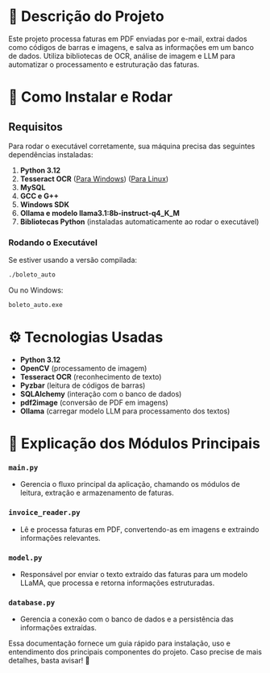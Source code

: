 # 📖 Descrição do Projeto
Este projeto processa faturas em PDF enviadas por e-mail, extrai dados como códigos de barras e imagens, e salva as informações em um banco de dados. Utiliza bibliotecas de OCR, análise de imagem e LLM para automatizar o processamento e estruturação das faturas.

# 🚀 Como Instalar e Rodar
## Requisitos
Para rodar o executável corretamente, sua máquina precisa das seguintes dependências instaladas:
1. **Python 3.12**
2. **Tesseract OCR** ([Para Windows](https://github.com/UB-Mannheim/tesseract/wiki)) ([Para Linux](https://github.com/UB-Mannheim/tesseract/wiki))
3. **MySQL**
4. **GCC e G++**
5. **Windows SDK**
6. **Ollama e modelo llama3.1:8b-instruct-q4_K_M**
7. **Bibliotecas Python** (instaladas automaticamente ao rodar o executável)

### Rodando o Executável
Se estiver usando a versão compilada:
```sh
./boleto_auto
```
Ou no Windows:
```sh
boleto_auto.exe
```

# ⚙️ Tecnologias Usadas
- **Python 3.12**
- **OpenCV** (processamento de imagem)
- **Tesseract OCR** (reconhecimento de texto)
- **Pyzbar** (leitura de códigos de barras)
- **SQLAlchemy** (interação com o banco de dados)
- **pdf2image** (conversão de PDF em imagens)
- **Ollama** (carregar modelo LLM para processamento dos textos)

# 📜 Explicação dos Módulos Principais

### `main.py`
- Gerencia o fluxo principal da aplicação, chamando os módulos de leitura, extração e armazenamento de faturas.

### `invoice_reader.py`
- Lê e processa faturas em PDF, convertendo-as em imagens e extraindo informações relevantes.

### `model.py`
- Responsável por enviar o texto extraído das faturas para um modelo LLaMA, que processa e retorna informações estruturadas.

### `database.py`
- Gerencia a conexão com o banco de dados e a persistência das informações extraídas.

Essa documentação fornece um guia rápido para instalação, uso e entendimento dos principais componentes do projeto. Caso precise de mais detalhes, basta avisar! 🚀

